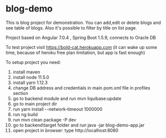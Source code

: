 # blog-demo

This is blog project for demonstration. You can add,edit or delete blogs and see table of blogs. Also it's possible to filter by title on list page.

Project based on Angular 7.0.4 , Spring Boot 1.5.9, connects to Oracle DB

To test project visit https://bold-cat.herokuapp.com (it can wake up some time, because of heroku free plan limitation, but app is fast enough)

To setup project you need:

1. install maven
2. install node 11.5.0
3. install yarn 1.12.3
4. change DB address and credentials in main pom.xml file in profiles section
5. go to backend module and run mvn liquibase:update
6. go to main project dir 
7. run yarn install --network-timeout 1000000
8. run ng build
9. run mvn clean package -P dev
10. go to backend\target folder and run java -jar blog-demo-app.jar
11. open project in browser: type http://localhost:8080